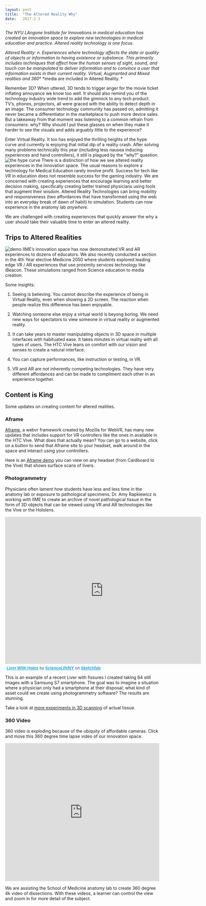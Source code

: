 ```yaml
---
layout: post
title:  "The Altered Reality Why"
date:   2017-2-3
---
```

*The NYU LAngone Institute for Innovations in medical education has created an innovation space to explore new technologies in medical education and practice. Altered reality technology is one focus.*

*Altered Reality: n. Experiences where technology affects the state or quality of objects or information to having existence or substance. This primarily includes techniques that affect how the human senses of sight, sound, and touch can be manipulated to deliver information and to convince a user that information exists in their current reality. Virtual, Augmented and Mixed  realities and 360*° *media are included in Altered Reality.  *

Remember 3D? When uttered, 3D tends to trigger anger for the movie ticket inflating annoyance we know too well. It should also remind you of the technology industry wide trend to add the gimmick to any tech product. TV’s, phones, projectors, all were graced with the ability to detect depth in an image. The consumer technology community has passed on, admitting it never became a differentiator in the marketplace to push more device sales. But a takeaway from that moment was listening to a common refrain from consumers: why? Why should I put these glasses on when they make it harder to see the visuals and adds arguably little to the experience?

Enter Virtual Reality. It too has enjoyed the thrilling heights of the hype curve and currently is enjoying that initial dip of a reality crash. After solving many problems technically this year (including less nausea inducing experiences and hand controllers), it still is plagued by the "why?" question.
![the hype curve](../../assets/img/post01_02.png)
There is a distinction of how we see altered reality experiences in the innovation space. The usual reasons to explore a technology for Medical Education rarely involve profit. Success for tech like VR in education does not resemble success for the gaming industry. We are concerned with creating experiences that encourage learning and better decision making, specifically creating better trained physicians using tools that augment their wisdom. Altered Reality Technologies can bring mobility and responsiveness (two affordances that have transformed using the web into an everyday break of dawn of habit) to simulation. Students can now experience in the anatomy lab *anywhere*.

We are challenged with creating experiences that quickly answer the why a user should take their valuable time to enter an altered reality.

## Trips to Altered Realities

![demo](../../assets/img/post01_01.jpg)
IIME’s innovation space has now demonstrated VR and AR experiences to dozens of educators. We also recently conducted a section in the 4th Year elective Medicine 2050 where students explored leading edge VR / AR experiences that use proximity services technology like iBeacon. These simulations ranged from Science education to media creation. 

Some insights:

1. Seeing is believing. You cannot describe the experience of being in Virtual Reality, even when showing a 2D screen. The reaction when people realize this difference has been enjoyable.

2. Watching someone else enjoy a virtual world is beyong boring. We need new ways for spectators to view someone in virtual reality or augmented reality. 

3. It can take years to master manipulating objects in 3D space in multiple interfaces with habituated ease. It takes minutes in virtual reality with all types of users. The HTC Vive leans on comfort with our vision and senses to create a natural interface. 

4. You can capture performances, like instruction or testing, in VR.

5. VR and AR are not inherently competing technologies. They have very different affordances and can be made to compliment each other in an experience together. 


## Content is King
<p> Some updates on creating content for altered realities.</p>


### Aframe
[Aframe](https://aframe.io/), a webvr framework created by Mozilla for WebVR,  has many new updates that includes support for VR controllers like the ones in available in the HTC Vive. What does that actually mean? You can go to a website, click on a button to send that Aframe site to your headset, walk around in the space and interact using your controllers.  

Here is an [Aframe demo](https://ghobot.github.io/vr-liver/liver-demo/index.html) you can view on any headset (from Cardboard to the Vive) that shows surface scans of livers. 

### Photogrammetry
Physicians often lament how students have less and less time in the anatomy lab or exposure to pathological specimens. Dr. Amy Rapkiewicz is working with IIME to create an archive of novel pathological tissue in the form of 3D objects that can be viewed using VR and AR technologies like the Vive or the Hololens. 

<div class="sketchfab-embed-wrapper"><iframe width="640" height="480" src="https://sketchfab.com/models/1f52c6c72c7249e291c255f3b860d351/embed?autospin=0.2&amp;transparent=1&amp;ui_related=0" frameborder="0" allowvr allowfullscreen mozallowfullscreen="true" webkitallowfullscreen="true" onmousewheel=""></iframe>

<p style="font-size: 13px; font-weight: normal; margin: 5px; color: #4A4A4A;">
    <a href="https://sketchfab.com/models/1f52c6c72c7249e291c255f3b860d351?utm_medium=embed&utm_source=website&utm_campain=share-popup" target="_blank" style="font-weight: bold; color: #1CAAD9;">Liver With Holes</a>
    by <a href="https://sketchfab.com/ScienceLifeNY?utm_medium=embed&utm_source=website&utm_campain=share-popup" target="_blank" style="font-weight: bold; color: #1CAAD9;">ScienceLifeNY</a>
    on <a href="https://sketchfab.com?utm_medium=embed&utm_source=website&utm_campain=share-popup" target="_blank" style="font-weight: bold; color: #1CAAD9;">Sketchfab</a>
</p>
</div>

This is an example of a recent Liver with fissures I created taking 64 still images with a Samsung S7 smartphone. The goal was to imagine a situation where a physician only had a smartphone at their disposal; what kind of asset could we create using photogrammetry software? The results are stunning.

Take a look at [more experiments in 3D scanning](https://sketchfab.com/ScienceLifeNY/collections/virtual-pathology-archive) of actual tissue.

### 360 Video
360 video is exploding because of the ubiquity of affordable cameras. Click and move this 360 degree time lapse video of our innovation space.

  <iframe style="max-width:100%" src="https://www.youtube.com/embed/6hTLcum09uw" width="600px" height="450px" frameborder="0" allowfullscreen="true"> </iframe>

We are assisting the School of Medicine anatomy lab to create 360 degree 4k video of dissections. With these videos, a learner can control the view and zoom in for more detail of the subject.  